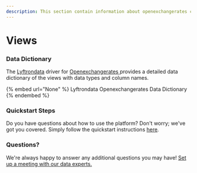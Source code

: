 ```yaml
---
description: This section contain information about openexchangerates connector views information
---
```


# Views

### Data Dictionary

The [Lyftrondata](https://www.lyftrondata.com/) driver for [Openexchangerates](https://www.lyftrondata.com/integration/commerce-analytics/openexchange-rate//)[ ](https://www.lyftrondata.com/integration/openexchangerates/)provides a detailed data dictionary of the views with data types and column names.

{% embed url="None" %}
Lyftrondata Openexchangerates Data Dictionary
{% endembed %}

### Quickstart Steps

Do you have questions about how to use the platform? Don't worry; we've got you covered. Simply follow the quickstart instructions [here](../README.md).

### Questions? <a href="#questions" id="questions"></a>

We're always happy to answer any additional questions you may have! [Set up a meeting with our data experts.](https://www.lyftrondata.com/book-a-meeting/)


